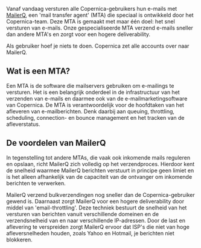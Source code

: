 Vanaf vandaag versturen alle Copernica-gebruikers hun e-mails met
[MailerQ](http://www.mailerq.com "MailerQ"), een 'mail transfer agent'
(MTA) die speciaal is ontwikkeld door het Copernica-team. Deze MTA is
gemaakt met maar één doel: het snel versturen van e-mails. Onze
gespecialiseerde MTA verzend e-mails sneller dan andere MTA's en zorgt
voor een hogere deliverability.

Als gebruiker hoef je niets te doen. Copernica zet alle accounts over
naar MailerQ.

Wat is een MTA?
---------------

Een MTA is de software die mailservers gebruiken om e-mailings te
versturen. Het is een belangrijk onderdeel in de infrastructuur van het
verzenden van e-mails en daarmee ook van de e-mailmarketingsoftware van
Copernica. De MTA is verantwoordelijk voor de hoofdtaken van het
afleveren van e-mailberichten. Denk daarbij aan queuing, throttling,
scheduling, connection- en bounce management en het tracken van de
afleverstatus.

De voordelen van MailerQ
------------------------

In tegenstelling tot andere MTAs, die vaak ook inkomende mails reguleren
en opslaan, richt MailerQ zich volledig op het verzendproces. Hierdoor
kent de snelheid waarmee MailerQ berichten verstuurt in principe geen
limiet en is het alleen afhankelijk van de capaciteit van de ontvanger
om inkomende berichten te verwerken.

MailerQ verzend bulkverzendingen nog sneller dan de Copernica-gebruiker
gewend is. Daarnaast zorgt MailerQ voor een hogere deliverability door
middel van 'email-throttling'. Deze techniek bestuurt de snelheid van
het versturen van berichten vanuit verschillende domeinen en de
verzendsnelheid van en naar verschillende IP-adressen. Door de last en
aflevering te verspreiden zorgt MailerQ ervoor dat ISP's die niet van
hoge afleversnelheden houden, zoals Yahoo en Hotmail, je berichten niet
blokkeren.
